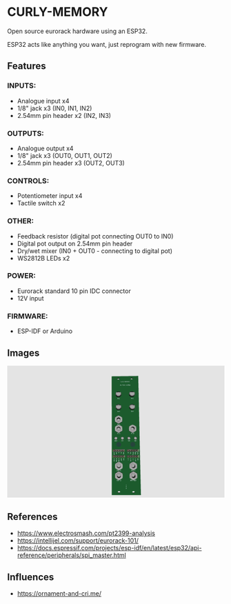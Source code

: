 # CURLY-MEMORY

Open source eurorack hardware using an ESP32.

ESP32 acts like anything you want, just reprogram with new firmware.

## Features

### INPUTS:
 - Analogue input x4
  - 1/8" jack x3 (IN0, IN1, IN2)
  - 2.54mm pin header x2 (IN2, IN3)

### OUTPUTS:
 - Analogue output x4
  - 1/8" jack x3 (OUT0, OUT1, OUT2)
  - 2.54mm pin header x3 (OUT2, OUT3)

### CONTROLS:
 - Potentiometer input x4
 - Tactile switch x2

### OTHER:
 - Feedback resistor (digital pot connecting OUT0 to IN0)
 - Digital pot output on 2.54mm pin header
 - Dry/wet mixer (IN0 + OUT0 - connecting to digital pot)
 - WS2812B LEDs x2

### POWER:
 - Eurorack standard 10 pin IDC connector
 - 12V input

### FIRMWARE:
 - ESP-IDF or Arduino

## Images

![main-cad](./resources/pcb-stackup-cad-front.png)

## References

- https://www.electrosmash.com/pt2399-analysis
- https://intellijel.com/support/eurorack-101/
- https://docs.espressif.com/projects/esp-idf/en/latest/esp32/api-reference/peripherals/spi_master.html

## Influences

- https://ornament-and-cri.me/
